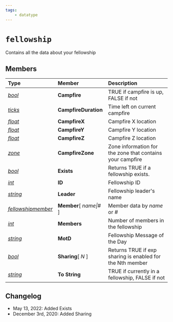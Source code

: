 ```yaml
---
tags:
    - datatype
---
```

# `fellowship`

Contains all the data about your fellowship

## Members

| **Type** | **Member** | **Description** |
| :--- | :--- | :--- |
| [_bool_](datatype-bool.md) | **Campfire** | TRUE if campfire is up, FALSE if not |
| [_ticks_](datatype-ticks.md) | **CampfireDuration** | Time left on current campfire |
| [_float_](datatype-float.md) | **CampfireX** | Campfire X location |
| [_float_](datatype-float.md) | **CampfireY** | Campfire Y location |
| [_float_](datatype-float.md) | **CampfireZ** | Campfire Z location |
| [_zone_](datatype-zone.md) | **CampfireZone** | Zone information for the zone that contains your campfire |
| [_bool_](datatype-bool.md) | **Exists** | Returns TRUE if a fellowship exists. |
| [_int_](datatype-int.md) | **ID** | Fellowship ID |
| [_string_](datatype-string.md) | **Leader** | Fellowship leader's name |
| [_fellowshipmember_](datatype-fellowshipmember.md) | **Member**[ _name\|#_ ] | Member data by _name_ or _#_ |
| [_int_](datatype-int.md) | **Members** | Number of members in the fellowship |
| [_string_](datatype-string.md) | **MotD** | Fellowship Message of the Day |
| [_bool_](datatype-bool.md) | **Sharing**[ _N_ ] | Returns TRUE if exp sharing is enabled for the Nth member|
| [_string_](datatype-string.md) | **To String** | TRUE if currently in a fellowship, FALSE if not |


## Changelog

* May 13, 2022: Added Exists
* December 3rd, 2020: Added Sharing

